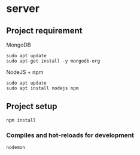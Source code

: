 # server

## Project requirement
MongoDB
```
sudo apt update
sudo apt-get install -y mongodb-org
```
NodeJS + npm
```
sudo apt update
sudo apt install nodejs npm
```


## Project setup
```
npm install
```

### Compiles and hot-reloads for development
```
nodemon
```
